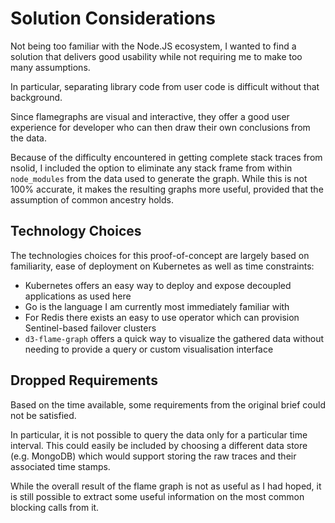 # Solution Considerations

Not being too familiar with the Node.JS ecosystem, I wanted to find a solution that delivers good usability while not requiring me to make too many assumptions.

In particular, separating library code from user code is difficult without that background.

Since flamegraphs are visual and interactive, they offer a good user experience for developer who can then draw their own conclusions from the data.

Because of the difficulty encountered in getting complete stack traces from nsolid, I included the option to eliminate any stack frame from within `node_modules` from
the data used to generate the graph.
While this is not 100% accurate, it makes the resulting graphs more useful, provided that the assumption of common ancestry holds.


## Technology Choices

The technologies choices for this proof-of-concept are largely based on familiarity, ease of deployment on Kubernetes as well as time constraints:

* Kubernetes offers an easy way to deploy and expose decoupled applications as used here
* Go is the language I am currently most immediately familiar with
* For Redis there exists an easy to use operator which can provision Sentinel-based failover clusters
* `d3-flame-graph` offers a quick way to visualize the gathered data without needing to provide a query or custom visualisation interface


## Dropped Requirements

Based on the time available, some requirements from the original brief could not be satisfied.

In particular, it is not possible to query the data only for a particular time interval.
This could easily be included by choosing a different data store (e.g. MongoDB) which would support storing the raw traces and their associated time stamps.

While the overall result of the flame graph is not as useful as I had hoped, it is still possible to extract some useful information on the most common blocking calls from it.
